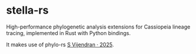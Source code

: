 # stella-rs
High-performance phylogenetic analysis extensions for Cassiopeia lineage tracing, implemented in Rust with Python bindings.

It makes use of phylo-rs [S Vijendran · 2025](https://bmcbioinformatics.biomedcentral.com/articles/10.1186/s12859-025-06234-w).



